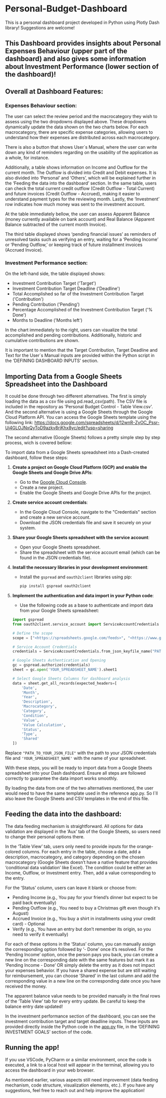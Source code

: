 # Personal-Budget-Dashboard
This is a personal dashboard project developed in Python using Plotly Dash library! Suggestions are welcome!

## This Dashboard provides insights about Personal Expenses Behaviour (upper part of the dashboard) and also gives some information about Investment Performance (lower section of the dashboard)!

## Overall at Dashboard Features:

### Expenses Behaviour section:

The user can select the review period and the macrocategory they wish to assess using the two dropdowns displayed above. These dropdowns dynamically update the data shown on the two charts below. For each macrocategory, there are specific expense categories, allowing users to understand how their expenses are distributed across each macrocategory.

There is also a button that shows User´s Manual, where the user can write down any kind of reminders regarding on the usability of the application as a whole, for instance.

Additionally, a table shows information on Income and Outflow for the current month. The Outflow is divided into Credit and Debit expenses. It is also divided into ‘Personal’ and ‘Others’, which will be explained further in the ‘Feeding the data into the dashboard’ section. In the same table, users can check the total current credit outflow (Credit Outflow - Total Current) and future invoices (Credit Outflow - Accrued), making it easier to understand payment types for the reviewing month. Lastly, the ‘Investment’ row indicates how much money was sent to the investment account.

At the table immediately bellow, the user can assess Apparent Balance (money currently available on bank account) and Real Balance (Apparent Balance subtracted of the current month Invoice). 

The third table displayed shows ‘pending financial issues’ as reminders of unresolved tasks such as verifying an entry, waiting for a ‘Pending Income’ or ‘Pending Outflow,’ or keeping track of future installment invoices (Accrued Invoice).

### Investment Performance section:
On the left-hand side, the table displayed shows:

- Investment Contribution Target ('Target')
- Investment Contribution Target Deadline ('Deadline')
- Total Accomplished so far of the Investment Contribution Target ('Contribution')
- Pending Contribution ('Pending')
- Percentage Accomplished of the Investment Contribution Target ('% Done')
- Months to Deadline ('Months left')

In the chart immediately to the right, users can visualize the total accomplished and pending contributions. Additionally, historic and cumulative contributions are shown.

It is important to mention that the Target Contribution, Target Deadline and Text for the User´s Manual inputs are provided within the Python script in the ‘DEFINING DASHBOARD INPUTS’ section.

## Importing Data from a Google Sheets Spreadsheet into the Dashboard
It could be done through two different alternatives. The first is simply loading the data as a csv file using pd.read_csv(path). The CSV file is included in the repository as 'Personal Budget Control - Table View.csv'.
And the second alternative is using a Google Sheets through the Google Cloud Platform API. You can access the Google Sheets template using the following link: https://docs.google.com/spreadsheets/d/12wnR-ZyOC_Pssr-Uj4GLOJNxQyToD9azkv8rjKhx8yc/edit?usp=sharing

The second alternative (Google Sheets) follows a pretty simple step by step process, wich is covered bellow:

To import data from a Google Sheets spreadsheet into a Dash-created dashboard, follow these steps:

1. **Create a project on Google Cloud Platform (GCP) and enable the Google Sheets and Google Drive APIs**:
    - Go to the [Google Cloud Console](https://console.cloud.google.com/).
    - Create a new project.
    - Enable the Google Sheets and Google Drive APIs for the project.
2. **Create service account credentials**:
    - In the Google Cloud Console, navigate to the "Credentials" section and create a new service account.
    - Download the JSON credentials file and save it securely on your system.
3. **Share your Google Sheets spreadsheet with the service account**:
    - Open your Google Sheets spreadsheet.
    - Share the spreadsheet with the service account email (which can be found in the JSON credentials file).
4. **Install the necessary libraries in your development environment**:
    - Install the `gspread` and `oauth2client` libraries using pip:
        
        ```bash
        pip install gspread oauth2client
        
        ```
        
5. **Implement the authentication and data import in your Python code**:
    - Use the following code as a base to authenticate and import data from your Google Sheets spreadsheet:
    
    ```python
    import gspread
    from oauth2client.service_account import ServiceAccountCredentials
    
    # Define the scope
    scope = ["<https://spreadsheets.google.com/feeds>", "<https://www.googleapis.com/auth/drive>"]
    
    # Service Account Credentials
    credentials = ServiceAccountCredentials.from_json_keyfile_name("PATH_TO_YOUR_JSON_FILE", scope)
    
    # Google Sheets Authentication and Opening
    gc = gspread.authorize(credentials)
    sheet = gc.open('YOUR_SPREADSHEET_NAME').sheet1
    
    # Select Google Sheets Columns for dashboard analysis
    data = sheet.get_all_records(expected_headers=[
        'Date',
        'Month',
        'Year',
        'Description',
        'Macrocategory',
        'Category',
        'Condition',
        'Value',
        'Value Calculation',
        'Status',
        'Type',
        'Shared'
    ])
    
    ```
    

Replace `"PATH_TO_YOUR_JSON_FILE"` with the path to your JSON credentials file and `'YOUR_SPREADSHEET_NAME'` with the name of your spreadsheet.

With these steps, you will be ready to import data from a Google Sheets spreadsheet into your Dash dashboard. Ensure all steps are followed correctly to guarantee the data import works smoothly.

By loading the data from one of the two alternatives mentioned, the user would need to have the same template used in the reference app.py. So I´ll also leave the Google Sheets and CSV templates in the end of this file.

## Feeding the data into the dashboard:
The data feeding mechanism is straightforward. All options for data validation are displayed in the ‘Aux’ tab of the Google Sheets, so users need to change their personal options there.

In the ‘Table View’ tab, users only need to provide inputs for the orange-colored columns. For each entry in the table, choose a date, add a description, macrocategory, and category depending on the chosen macrocategory (Google Sheets doesn’t have a native feature that provides ‘conditional data validation’ like Excel). The condition could be either an Income, Outflow, or Investment entry. Then, add a value corresponding to the entry.

For the ‘Status’ column, users can leave it blank or choose from:

- Pending Income (e.g., You pay for your friend’s dinner but expect to be paid back eventually)
- Pending Outflow (e.g., You need to buy a Christmas gift even though it's August)
- Accrued Invoice (e.g., You buy a shirt in installments using your credit card) - Optional
- Verify (e.g., You have an entry but don’t remember its origin, so you need to verify it eventually)

For each of these options in the ‘Status’ column, you can manually assign the corresponding option followed by ‘- Done’ once it’s resolved. For the ‘Pending Income’ option, once the person pays you back, you can create a new line on the corresponding date with the same features but mark it as ‘Pending Income - Done’ OR simply delete the entry as it does not impact your expenses behavior. If you have a shared expense but are still waiting for reimbursement, you can choose ‘Shared’ in the last column and add the corresponding value in a new line on the corresponding date once you have received the money.

The apparent balance value needs to be provided manually in the final rows of the ‘Table View’ tab for every entry update. Be careful to keep the balance entry date updated!

In the investment performance section of the dashboard, you can see the investment contribution target and target deadline inputs. These inputs are provided directly inside the Python code in the [app.py](http://app.py/) file, in the ‘DEFINING INVESTMENT GOALS’ section of the code.

## Running the app!
If you use VSCode, PyCharm or a similar environment, once the code is executed, a link to a local host will appear in the terminal, allowing you to access the dashboard in your web browser.

As mentioned earlier, various aspects still need improvement (data feeding mechanism, code structure, visualization elements, etc.). If you have any suggestions, feel free to reach out and help improve the application!

